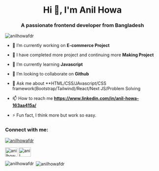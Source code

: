 <h1 align="center">Hi 👋, I'm Anil Howa</h1>
<h3 align="center">A passionate frontend developer from Bangladesh</h3>

  <p align="left"> <img src="https://komarev.com/ghpvc/?username=anilhowafdr&label=Profile%20views&color=0e75b6&style=flat" alt="anilhowafdr" /> </p>

- 🔭 I’m currently working on **E-commerce Project**
  
- 🔭 I have completed more project and continuing more **Making Project**

- 🌱 I’m currently learning **Javascript**

- 👯 I’m looking to collaborate on **Github**

- 💬 Ask me about **HTML/CSS/JAvascript/CSS framework(Bootstrap/Tailwind)/React/Next JS/Problem Solving
- 📫 How to reach me **https://www.linkedin.com/in/anil-howa-163aa415a/**
- ⚡ Fun fact, I think more but work so easy.

<h3 align="left">Connect with me:</h3>
<p align="left">

<p align="left"> <a href="https://github.com/ryo-ma/github-profile-trophy"><img src="https://github-profile-trophy.vercel.app/?username=anilhowafdr" alt="anilhowafdr" /></a> </p>

<a href="https://linkedin.com/in/anilhowafdr" target="blank"><img align="center" src="https://raw.githubusercontent.com/rahuldkjain/github-profile-readme-generator/master/src/images/icons/Social/linked-in-alt.svg" alt="anilhowafdr" height="30" width="40" /></a>
<a href="https://fb.com/anil howa (rani)" target="blank"><img align="center" src="https://raw.githubusercontent.com/rahuldkjain/github-profile-readme-generator/master/src/images/icons/Social/facebook.svg" alt="anil howa (rani)" height="30" width="40" /></a>
</p>

<p><img align="left" src="https://github-readme-stats.vercel.app/api/top-langs?username=anilhowafdr&show_icons=true&locale=en&layout=compact" alt="anilhowafdr" /></p>

<p>&nbsp;<img align="center" src="https://github-readme-stats.vercel.app/api?username=anilhowafdr&show_icons=true&locale=en" alt="anilhowafdr" /></p>

